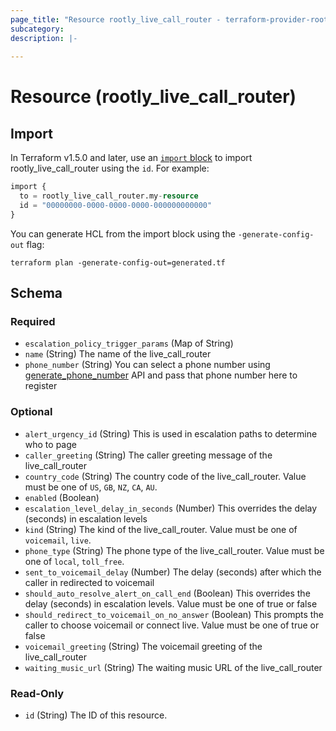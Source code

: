```yaml
---
page_title: "Resource rootly_live_call_router - terraform-provider-rootly"
subcategory:
description: |-
    
---
```


# Resource (rootly_live_call_router)





## Import

In Terraform v1.5.0 and later, use an [`import` block](https://developer.hashicorp.com/terraform/language/import) to import rootly_live_call_router using the `id`. For example:

```terraform
import {
  to = rootly_live_call_router.my-resource
  id = "00000000-0000-0000-0000-000000000000"
}
```

You can generate HCL from the import block using the `-generate-config-out` flag:

```console
terraform plan -generate-config-out=generated.tf
```

<!-- schema generated by tfplugindocs -->
## Schema

### Required

- `escalation_policy_trigger_params` (Map of String)
- `name` (String) The name of the live_call_router
- `phone_number` (String) You can select a phone number using [generate_phone_number](#//api/v1/live_call_routers/generate_phone_number) API and pass that phone number here to register

### Optional

- `alert_urgency_id` (String) This is used in escalation paths to determine who to page
- `caller_greeting` (String) The caller greeting message of the live_call_router
- `country_code` (String) The country code of the live_call_router. Value must be one of `US`, `GB`, `NZ`, `CA`, `AU`.
- `enabled` (Boolean)
- `escalation_level_delay_in_seconds` (Number) This overrides the delay (seconds) in escalation levels
- `kind` (String) The kind of the live_call_router. Value must be one of `voicemail`, `live`.
- `phone_type` (String) The phone type of the live_call_router. Value must be one of `local`, `toll_free`.
- `sent_to_voicemail_delay` (Number) The delay (seconds) after which the caller in redirected to voicemail
- `should_auto_resolve_alert_on_call_end` (Boolean) This overrides the delay (seconds) in escalation levels. Value must be one of true or false
- `should_redirect_to_voicemail_on_no_answer` (Boolean) This prompts the caller to choose voicemail or connect live. Value must be one of true or false
- `voicemail_greeting` (String) The voicemail greeting of the live_call_router
- `waiting_music_url` (String) The waiting music URL of the live_call_router

### Read-Only

- `id` (String) The ID of this resource.
